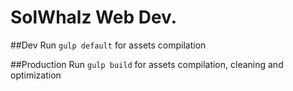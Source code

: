 # SolWhalz Web Dev.

##Dev
Run `gulp default` for assets compilation

##Production
Run `gulp build` for assets compilation, cleaning and optimization